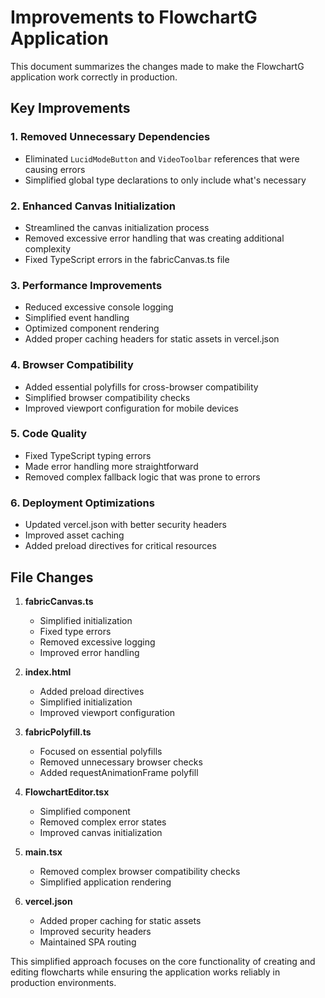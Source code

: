 # Improvements to FlowchartG Application

This document summarizes the changes made to make the FlowchartG application work correctly in production.

## Key Improvements

### 1. Removed Unnecessary Dependencies
- Eliminated `LucidModeButton` and `VideoToolbar` references that were causing errors
- Simplified global type declarations to only include what's necessary

### 2. Enhanced Canvas Initialization
- Streamlined the canvas initialization process
- Removed excessive error handling that was creating additional complexity
- Fixed TypeScript errors in the fabricCanvas.ts file

### 3. Performance Improvements
- Reduced excessive console logging
- Simplified event handling
- Optimized component rendering
- Added proper caching headers for static assets in vercel.json

### 4. Browser Compatibility
- Added essential polyfills for cross-browser compatibility
- Simplified browser compatibility checks
- Improved viewport configuration for mobile devices

### 5. Code Quality
- Fixed TypeScript typing errors
- Made error handling more straightforward
- Removed complex fallback logic that was prone to errors

### 6. Deployment Optimizations
- Updated vercel.json with better security headers
- Improved asset caching
- Added preload directives for critical resources

## File Changes

1. **fabricCanvas.ts**
   - Simplified initialization
   - Fixed type errors
   - Removed excessive logging
   - Improved error handling

2. **index.html**
   - Added preload directives
   - Simplified initialization
   - Improved viewport configuration

3. **fabricPolyfill.ts**
   - Focused on essential polyfills
   - Removed unnecessary browser checks
   - Added requestAnimationFrame polyfill

4. **FlowchartEditor.tsx**
   - Simplified component
   - Removed complex error states
   - Improved canvas initialization

5. **main.tsx**
   - Removed complex browser compatibility checks
   - Simplified application rendering

6. **vercel.json**
   - Added proper caching for static assets
   - Improved security headers
   - Maintained SPA routing

This simplified approach focuses on the core functionality of creating and editing flowcharts while ensuring the application works reliably in production environments. 